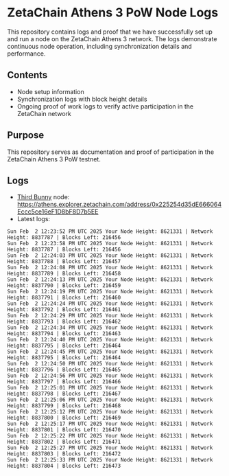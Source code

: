 # ZetaChain Athens 3 PoW Node Logs
This repository contains logs and proof that we have successfully set up and run a node on the ZetaChain Athens 3 network. The logs demonstrate continuous node operation, including synchronization details and performance.

## Contents
- Node setup information
- Synchronization logs with block height details
- Ongoing proof of work logs to verify active participation in the ZetaChain network

## Purpose
This repository serves as documentation and proof of participation in the ZetaChain Athens 3 PoW testnet.

## Logs

- [Third Bunny](https://thirdbunny.xyz/) node: https://athens.explorer.zetachain.com/address/0x225254d35dE666064Eccc5ce16eF1D8bF8D7b5EE
- Latest logs:
```
Sun Feb  2 12:23:52 PM UTC 2025 Your Node Height: 8621331 | Network Height: 8837787 | Blocks Left: 216456
Sun Feb  2 12:23:58 PM UTC 2025 Your Node Height: 8621331 | Network Height: 8837787 | Blocks Left: 216456
Sun Feb  2 12:24:03 PM UTC 2025 Your Node Height: 8621331 | Network Height: 8837788 | Blocks Left: 216457
Sun Feb  2 12:24:08 PM UTC 2025 Your Node Height: 8621331 | Network Height: 8837789 | Blocks Left: 216458
Sun Feb  2 12:24:13 PM UTC 2025 Your Node Height: 8621331 | Network Height: 8837790 | Blocks Left: 216459
Sun Feb  2 12:24:19 PM UTC 2025 Your Node Height: 8621331 | Network Height: 8837791 | Blocks Left: 216460
Sun Feb  2 12:24:24 PM UTC 2025 Your Node Height: 8621331 | Network Height: 8837792 | Blocks Left: 216461
Sun Feb  2 12:24:29 PM UTC 2025 Your Node Height: 8621331 | Network Height: 8837793 | Blocks Left: 216462
Sun Feb  2 12:24:34 PM UTC 2025 Your Node Height: 8621331 | Network Height: 8837794 | Blocks Left: 216463
Sun Feb  2 12:24:40 PM UTC 2025 Your Node Height: 8621331 | Network Height: 8837795 | Blocks Left: 216464
Sun Feb  2 12:24:45 PM UTC 2025 Your Node Height: 8621331 | Network Height: 8837795 | Blocks Left: 216464
Sun Feb  2 12:24:50 PM UTC 2025 Your Node Height: 8621331 | Network Height: 8837796 | Blocks Left: 216465
Sun Feb  2 12:24:56 PM UTC 2025 Your Node Height: 8621331 | Network Height: 8837797 | Blocks Left: 216466
Sun Feb  2 12:25:01 PM UTC 2025 Your Node Height: 8621331 | Network Height: 8837798 | Blocks Left: 216467
Sun Feb  2 12:25:06 PM UTC 2025 Your Node Height: 8621331 | Network Height: 8837799 | Blocks Left: 216468
Sun Feb  2 12:25:12 PM UTC 2025 Your Node Height: 8621331 | Network Height: 8837800 | Blocks Left: 216469
Sun Feb  2 12:25:17 PM UTC 2025 Your Node Height: 8621331 | Network Height: 8837801 | Blocks Left: 216470
Sun Feb  2 12:25:22 PM UTC 2025 Your Node Height: 8621331 | Network Height: 8837802 | Blocks Left: 216471
Sun Feb  2 12:25:27 PM UTC 2025 Your Node Height: 8621331 | Network Height: 8837803 | Blocks Left: 216472
Sun Feb  2 12:25:33 PM UTC 2025 Your Node Height: 8621331 | Network Height: 8837804 | Blocks Left: 216473
```
